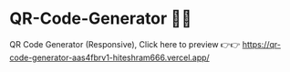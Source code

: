 # QR-Code-Generator 👩‍💻

QR Code Generator (Responsive), Click here to preview 👉👉 https://qr-code-generator-aas4fbrv1-hiteshram666.vercel.app/
